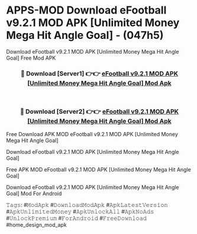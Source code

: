 # APPS-MOD Download eFootball v9.2.1 MOD APK [Unlimited Money Mega Hit Angle Goal] - (047h5)
Download eFootball v9.2.1 MOD APK [Unlimited Money Mega Hit Angle Goal] Free Mod APK

<div align="center">
<h3>🔴 Download [Server1] 👉👉 <a href="https://apk-comot.site?title=eFootball_v9.2.1_MOD_APK_[Unlimited_Money_Mega_Hit_Angle_Goal]">eFootball v9.2.1 MOD APK [Unlimited Money Mega Hit Angle Goal] Mod Apk</a></h3><br>

<h3>🔴 Download [Server2] 👉👉 <a href="https://apk-comot.site?title=eFootball_v9.2.1_MOD_APK_[Unlimited_Money_Mega_Hit_Angle_Goal]">eFootball v9.2.1 MOD APK [Unlimited Money Mega Hit Angle Goal] Mod Apk</a></h3>
</div>


Free Download APK MOD eFootball v9.2.1 MOD APK [Unlimited Money Mega Hit Angle Goal]

Download eFootball v9.2.1 MOD APK [Unlimited Money Mega Hit Angle Goal] 

Free APK MOD eFootball v9.2.1 MOD APK [Unlimited Money Mega Hit Angle Goal] 

Download eFootball v9.2.1 MOD APK [Unlimited Money Mega Hit Angle Goal] Mod For Android

𝚃𝚊𝚐𝚜: #𝙼𝚘𝚍𝙰𝚙𝚔 #𝙳𝚘𝚠𝚗𝚕𝚘𝚊𝚍𝙼𝚘𝚍𝙰𝚙𝚔 #𝙰𝚙𝚔𝙻𝚊𝚝𝚎𝚜𝚝𝚅𝚎𝚛𝚜𝚒𝚘𝚗 #𝙰𝚙𝚔𝚄𝚗𝚕𝚒𝚖𝚒𝚝𝚎𝚍𝙼𝚘𝚗𝚎𝚢 #𝙰𝚙𝚔𝚄𝚗𝚕𝚘𝚌𝚔𝙰𝚕𝚕 #𝙰𝚙𝚔𝙽𝚘𝙰𝚍𝚜 #𝚄𝚗𝚕𝚘𝚌𝚔𝙿𝚛𝚎𝚖𝚒𝚞𝚖 #𝙵𝚘𝚛𝙰𝚗𝚍𝚛𝚘𝚒𝚍 #𝙵𝚛𝚎𝚎𝙳𝚘𝚠𝚗𝚕𝚘𝚊𝚍 #home_design_mod_apk